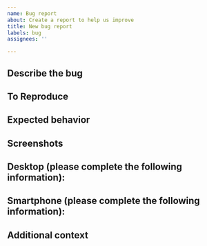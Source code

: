 ```yaml
---
name: Bug report
about: Create a report to help us improve
title: New bug report
labels: bug
assignees: ''

---
```


## Describe the bug

<!--
    A clear and concise description of what the bug is.
-->

## To Reproduce

<!--
    Steps to reproduce the behavior:
    1. Go to '...'
    2. Click on '....'
    3. Scroll down to '....'
    4. See error
-->

## Expected behavior

<!--
    A clear and concise description of what you expected to happen.
-->

## Screenshots

<!--
    If applicable, add screenshots to help explain your problem.
-->

## Desktop (please complete the following information):

<!--
    - OS: [e.g. iOS]
    - Browser [e.g. chrome, safari]
    - Version [e.g. 22]
-->

## Smartphone (please complete the following information):

<!--
    - Device: [e.g. iPhone6]
    - OS: [e.g. iOS8.1]
    - Browser [e.g. stock browser, safari]
    - Version [e.g. 22]
-->

## Additional context

<!--
    Add any other context about the problem here.
-->
